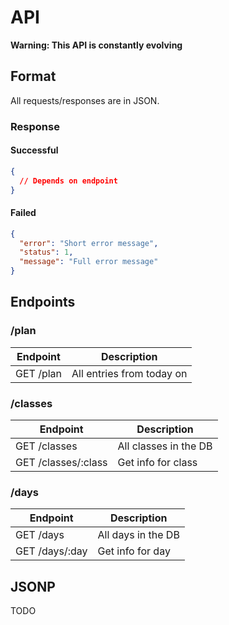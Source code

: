 
# API

**Warning: This API is constantly evolving**

## Format

All requests/responses are in JSON.

### Response

#### Successful

```json
{
  // Depends on endpoint
}
```

#### Failed

```json
{
  "error": "Short error message",
  "status": 1,
  "message": "Full error message"
}
```

## Endpoints

### /plan

Endpoint | Description
------------- | -------------
GET /plan | All entries from today on

### /classes

Endpoint | Description
------------- | -------------
GET /classes | All classes in the DB
GET /classes/:class | Get info for class

### /days

Endpoint | Description
------------- | -------------
GET /days | All days in the DB
GET /days/:day | Get info for day

## JSONP

TODO
